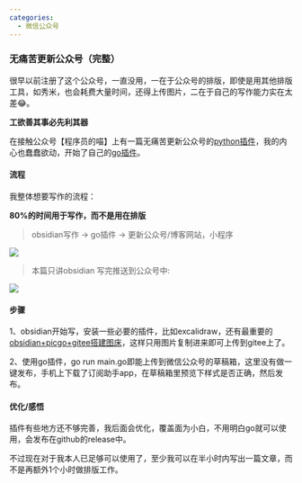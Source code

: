 ```yaml
---
categories:
  - 微信公众号
---
```

### 无痛苦更新公众号（完整）
很早以前注册了这个公众号，一直没用，一在于公众号的排版，即使是用其他排版工具，如秀米，也会耗费大量时间，还得上传图片，二在于自己的写作能力实在太差😂。

**工欲善其事必先利其器**

在接触公众号【程序员的喵】上有一篇无痛苦更新公众号的[python插件](https://github.com/chenyukang/markdown-to-wechat)，我的内心也蠢蠢欲动，开始了自己的[go插件](https://github.com/cjyzwg/markdown-wechat)。

#### **流程**

我整体想要写作的流程：

**80%的时间用于写作，而不是用在排版**

> obsidian写作 -> go插件 -> 更新公众号/博客网站，小程序

![](https://gitee.com/cjyzwg/img/raw/master/202203171021868.png)

> 本篇只讲obsidian 写完推送到公众号中:

![](https://gitee.com/cjyzwg/img/raw/master/202203171050806.png)


#### **步骤**
1、obsidian开始写，安装一些必要的插件，比如excalidraw，还有最重要的[obsidian+picgo+gitee搭建图床](https://www.cnblogs.com/zd2021/p/15483878.html)，这样只用图片复制进来即可上传到gitee上了。

2、使用go插件，go run main.go即能上传到微信公众号的草稿箱，这里没有做一键发布，手机上下载了订阅助手app，在草稿箱里预览下样式是否正确，然后发布。

#### **优化/感悟**
插件有些地方还不够完善，我后面会优化，覆盖面为小白，不用明白go就可以使用，会发布在github的release中。

不过现在对于我本人已足够可以使用了，至少我可以在半小时内写出一篇文章，而不是再额外1个小时做排版工作。